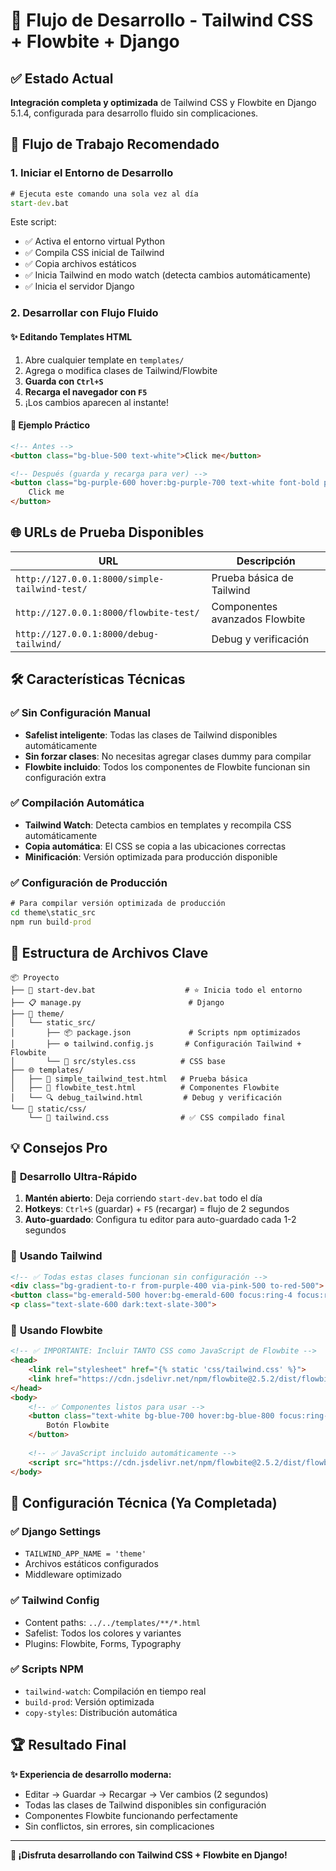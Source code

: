 # 🚀 Flujo de Desarrollo - Tailwind CSS + Flowbite + Django

## ✅ Estado Actual
**Integración completa y optimizada** de Tailwind CSS y Flowbite en Django 5.1.4, configurada para desarrollo fluido sin complicaciones.

## 🎯 Flujo de Trabajo Recomendado

### 1. Iniciar el Entorno de Desarrollo
```cmd
# Ejecuta este comando una sola vez al día
start-dev.bat
```

Este script:
- ✅ Activa el entorno virtual Python
- ✅ Compila CSS inicial de Tailwind
- ✅ Copia archivos estáticos
- ✅ Inicia Tailwind en modo watch (detecta cambios automáticamente)
- ✅ Inicia el servidor Django

### 2. Desarrollar con Flujo Fluido

#### ✨ **Editando Templates HTML**
1. Abre cualquier template en `templates/`
2. Agrega o modifica clases de Tailwind/Flowbite
3. **Guarda con `Ctrl+S`**
4. **Recarga el navegador con `F5`**
5. ¡Los cambios aparecen al instante!

#### 🎨 **Ejemplo Práctico**
```html
<!-- Antes -->
<button class="bg-blue-500 text-white">Click me</button>

<!-- Después (guarda y recarga para ver) -->
<button class="bg-purple-600 hover:bg-purple-700 text-white font-bold py-2 px-4 rounded-lg transition-all duration-200">
    Click me
</button>
```

## 🌐 URLs de Prueba Disponibles

| URL | Descripción |
|-----|-------------|
| `http://127.0.0.1:8000/simple-tailwind-test/` | Prueba básica de Tailwind |
| `http://127.0.0.1:8000/flowbite-test/` | Componentes avanzados Flowbite |
| `http://127.0.0.1:8000/debug-tailwind/` | Debug y verificación |

## 🛠️ Características Técnicas

### ✅ **Sin Configuración Manual**
- **Safelist inteligente**: Todas las clases de Tailwind disponibles automáticamente
- **Sin forzar clases**: No necesitas agregar clases dummy para compilar
- **Flowbite incluido**: Todos los componentes de Flowbite funcionan sin configuración extra

### ✅ **Compilación Automática**
- **Tailwind Watch**: Detecta cambios en templates y recompila CSS automáticamente
- **Copia automática**: El CSS se copia a las ubicaciones correctas
- **Minificación**: Versión optimizada para producción disponible

### ✅ **Configuración de Producción**
```cmd
# Para compilar versión optimizada de producción
cd theme\static_src
npm run build-prod
```

## 📁 Estructura de Archivos Clave

```
📦 Proyecto
├── 🎯 start-dev.bat                    # ⭐ Inicia todo el entorno
├── 📋 manage.py                        # Django
├── 🎨 theme/
│   └── static_src/
│       ├── 📦 package.json             # Scripts npm optimizados
│       ├── ⚙️ tailwind.config.js       # Configuración Tailwind + Flowbite
│       └── 🎨 src/styles.css          # CSS base
├── 🌐 templates/
│   ├── 🧪 simple_tailwind_test.html   # Prueba básica
│   ├── 🎪 flowbite_test.html          # Componentes Flowbite
│   └── 🔍 debug_tailwind.html         # Debug y verificación
└── 📂 static/css/
    └── 🎨 tailwind.css                # ✅ CSS compilado final
```

## 💡 Consejos Pro

### 🚀 **Desarrollo Ultra-Rápido**
1. **Mantén abierto**: Deja corriendo `start-dev.bat` todo el día
2. **Hotkeys**: `Ctrl+S` (guardar) + `F5` (recargar) = flujo de 2 segundos
3. **Auto-guardado**: Configura tu editor para auto-guardado cada 1-2 segundos

### 🎨 **Usando Tailwind**
```html
<!-- ✅ Todas estas clases funcionan sin configuración -->
<div class="bg-gradient-to-r from-purple-400 via-pink-500 to-red-500">
<button class="bg-emerald-500 hover:bg-emerald-600 focus:ring-4 focus:ring-emerald-300">
<p class="text-slate-600 dark:text-slate-300">
```

### 🌊 **Usando Flowbite**
```html
<!-- ✅ IMPORTANTE: Incluir TANTO CSS como JavaScript de Flowbite -->
<head>
    <link rel="stylesheet" href="{% static 'css/tailwind.css' %}">
    <link href="https://cdn.jsdelivr.net/npm/flowbite@2.5.2/dist/flowbite.min.css" rel="stylesheet" />
</head>
<body>
    <!-- ✅ Componentes listos para usar -->
    <button class="text-white bg-blue-700 hover:bg-blue-800 focus:ring-4 focus:ring-blue-300 font-medium rounded-lg text-sm px-5 py-2.5">
        Botón Flowbite
    </button>
    
    <!-- ✅ JavaScript incluido automáticamente -->
    <script src="https://cdn.jsdelivr.net/npm/flowbite@2.5.2/dist/flowbite.min.js"></script>
</body>
```

## 🔧 Configuración Técnica (Ya Completada)

### ✅ **Django Settings**
- `TAILWIND_APP_NAME = 'theme'`
- Archivos estáticos configurados
- Middleware optimizado

### ✅ **Tailwind Config**
- Content paths: `../../templates/**/*.html`
- Safelist: Todos los colores y variantes
- Plugins: Flowbite, Forms, Typography

### ✅ **Scripts NPM**
- `tailwind-watch`: Compilación en tiempo real
- `build-prod`: Versión optimizada
- `copy-styles`: Distribución automática

## 🏆 Resultado Final

**✨ Experiencia de desarrollo moderna:**
- Editar → Guardar → Recargar → Ver cambios (2 segundos)
- Todas las clases de Tailwind disponibles sin configuración
- Componentes Flowbite funcionando perfectamente
- Sin conflictos, sin errores, sin complicaciones

---
**🎉 ¡Disfruta desarrollando con Tailwind CSS + Flowbite en Django!**
